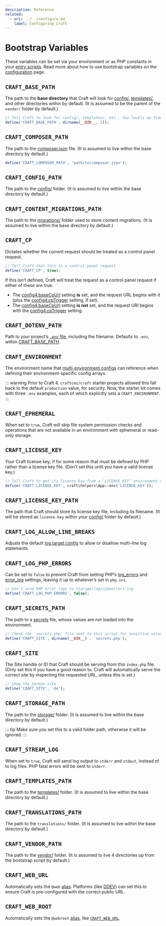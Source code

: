 ```yaml
---
description: Reference
related:
  - uri: ../../configure.md
    label: Configuring Craft
---
```


# Bootstrap Variables

These variables can be set via your environment or as PHP constants in your [entry scripts](../../configure.md#entry-script). Read more about how to use bootstrap variables on the [configuration](../../configure.md#bootstrap-config) page.

<See path="../../configure" label="Configuring Craft" description="Learn about all the ways to customize Craft." />

## `CRAFT_BASE_PATH`

The path to the **base directory** that Craft will look for [config/](../../system/directory-structure.md#config), [templates/](../../system/directory-structure.md#templates), and other directories within by default. (It is assumed to be the parent of the `vendor/` folder by default.)

```php
// Tell Craft to look for config/, templates/, etc., two levels up from here
define('CRAFT_BASE_PATH', dirname(__DIR__, 2));
```

## `CRAFT_COMPOSER_PATH`

The path to the [composer.json](../../system/directory-structure.md#composer-json) file. (It is assumed to live within the base directory by default.)

```php
define('CRAFT_COMPOSER_PATH', 'path/to/composer.json');
```

## `CRAFT_CONFIG_PATH`

The path to the [config/](../../system/directory-structure.md#config) folder. (It is assumed to live within the base directory by default.)

## `CRAFT_CONTENT_MIGRATIONS_PATH`

The path to the [migrations/](../../system/directory-structure.md#migrations) folder used to store content migrations. (It is assumed to live within the base directory by default.)

## `CRAFT_CP`

Dictates whether the current request should be treated as a control panel request.

```php
// Tell Craft that this is a control panel request
define('CRAFT_CP', true);
```

If this isn’t defined, Craft will treat the request as a control panel request if either of these are true:

- The <config4:baseCpUrl> setting **is** set, and the request URL begins with it (plus the <config4:cpTrigger> setting, if set).
- The <config4:baseCpUrl> setting **is not** set, and the request URI begins with the <config4:cpTrigger> setting.

## `CRAFT_DOTENV_PATH`

Path to your project’s [`.env` file](directory-structure.md#env), including the filename. Defaults to `.env`, within [CRAFT_BASE_PATH](#craftbasepath).

## `CRAFT_ENVIRONMENT`

The environment name that [multi-environment configs](#multi-environment-configs) can reference when defining their environment-specific config arrays.

::: warning
Prior to Craft 4, `craftcms/craft` starter projects allowed this fall back to the default `production` value, for security. Now, the starter kit comes with three `.env` examples, each of which explicitly sets a `CRAFT_ENVIRONMENT`.
:::

## `CRAFT_EPHEMERAL`

When set to `true`, Craft will skip file system permission checks and operations that are not available in an environment with ephemeral or read-only storage.

## `CRAFT_LICENSE_KEY`

Your Craft license key, if for some reason that must be defined by PHP rather than a license key file. (Don’t set this until you have a valid license key.)

```php
// Tell Craft to get its license key from a `LICENSE_KEY` environment variable
define('CRAFT_LICENSE_KEY', craft\helpers\App::env('LICENSE_KEY'));
```

## `CRAFT_LICENSE_KEY_PATH`

The path that Craft should store its license key file, including its filename. (It will be stored as `license.key` within your [config/](directory-structure.md#config) folder by default.)

## `CRAFT_LOG_ALLOW_LINE_BREAKS`

Adjusts the default [log target config](system/logging.md#monolog) to allow or disallow multi-line log statements.

## `CRAFT_LOG_PHP_ERRORS`

Can be set to `false` to prevent Craft from setting PHP’s [log_errors](https://php.net/manual/en/errorfunc.configuration.php#ini.log-errors) and [error_log](https://php.net/manual/en/errorfunc.configuration.php#ini.error-log) settings, leaving it up to whatever’s set in `php.ini`.

```php
// Don’t send PHP error logs to storage/logs/phperrors.log
define('CRAFT_LOG_PHP_ERRORS', false);
```

## `CRAFT_SECRETS_PATH`

The path to a [secrets](#secrets) file, whose values are _not_ loaded into the environment.

```php
// Check the `secrets.php` file next to this script for sensitive values:
define('CRAFT_SITE', dirname(__DIR__) . 'secrets.php');
```

## `CRAFT_SITE`

The Site handle or ID that Craft should be serving from this `index.php` file. (Only set this if you have a good reason to. Craft will automatically serve the correct site by inspecting the requested URL, unless this is set.)

```php
// Show the German site
define('CRAFT_SITE', 'de');
```

## `CRAFT_STORAGE_PATH`

The path to the [storage/](../../system/directory-structure.md#storage) folder. (It is assumed to live within the base directory by default.)

::: tip
Make sure you set this to a valid folder path, otherwise it will be ignored.
:::

## `CRAFT_STREAM_LOG`

When set to `true`, Craft will send log output to `stderr` and `stdout`, instead of to log files. PHP fatal errors will be sent to `stderr`.

## `CRAFT_TEMPLATES_PATH`

The path to the [templates/](../../directory-structure.md#templates) folder. (It is assumed to live within the base directory by default.)

## `CRAFT_TRANSLATIONS_PATH`

The path to the `translations/` folder. (It is assumed to live within the base directory by default.)

## `CRAFT_VENDOR_PATH`

The path to the [vendor/](../../directory-structure.md#vendor) folder. (It is assumed to live 4 directories up from the bootstrap script by default.)

## `CRAFT_WEB_URL`

Automatically sets the `@web` [alias](../../configure.md#aliases). Platforms (like [DDEV](installation.md)) can set this to ensure Craft is pre-configured with the correct public URL.

## `CRAFT_WEB_ROOT`

Automatically sets the `@webroot` [alias](../../configure.md#aliases), like [`CRAFT_WEB_URL`](#craft-web-url).
